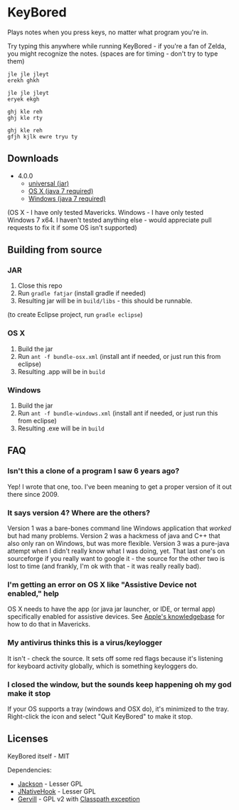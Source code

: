 # KeyBored
Plays notes when you press keys, no matter what program you're in.

Try typing this anywhere while running KeyBored - if you're a fan of Zelda, you might recognize the notes. (spaces are for timing - don't try to type them)

```
jle jle jleyt
erekh ghkh

jle jle jleyt
eryek ekgh

ghj kle reh
ghj kle rty

ghj kle reh
gfjh kjlk ewre tryu ty
```

## Downloads

* 4.0.0
    * [universal (jar)](https://github.com/forana/KeyBored/blob/builds/KeyBored-4.0.0.jar?raw=true)
    * [OS X (java 7 required)](https://github.com/forana/KeyBored/blob/builds/KeyBored-4.0.0-OSX.zip?raw=true)
    * [Windows (java 7 required)](https://github.com/forana/KeyBored/blob/builds/KeyBored-4.0.0-Windows.zip?raw=true)

(OS X - I have only tested Mavericks. Windows - I have only tested Windows 7 x64. I haven't tested anything else - would appreciate pull requests to fix it if some OS isn't supported)

## Building from source

### JAR

1. Close this repo
2. Run `gradle fatjar` (install gradle if needed)
3. Resulting jar will be in `build/libs` - this should be runnable.

(to create Eclipse project, run `gradle eclipse`)

### OS X

1. Build the jar
2. Run `ant -f bundle-osx.xml` (install ant if needed, or just run this from eclipse)
3. Resulting .app will be in `build`

### Windows

1. Build the jar
2. Run `ant -f bundle-windows.xml` (install ant if needed, or just run this from eclipse)
3. Resulting .exe will be in `build`

## FAQ
### Isn't this a clone of a program I saw 6 years ago?
Yep! I wrote that one, too. I've been meaning to get a proper version of it out there since 2009.

### It says version 4? Where are the others?
Version 1 was a bare-bones command line Windows application that _worked_ but had many problems. Version 2 was a hackmess of java and C++ that also only ran on Windows, but was more flexible. Version 3 was a pure-java attempt when I didn't really know what I was doing, yet. That last one's on sourceforge if you really want to google it - the source for the other two is lost to time (and frankly, I'm ok with that - it was really really bad).

### I'm getting an error on OS X like "Assistive Device not enabled," help
OS X needs to have the app (or java jar launcher, or IDE, or termal app) specifically enabled for assistive devices. See [Apple's knowledgebase](http://support.apple.com/kb/HT6026) for how to do that in Mavericks.

### My antivirus thinks this is a virus/keylogger
It isn't - check the source. It sets off some red flags because it's listening for keyboard activity globally, which is something keyloggers do.

### I closed the window, but the sounds keep happening oh my god make it stop
If your OS supports a tray (windows and OSX do), it's minimized to the tray. Right-click the icon and select "Quit KeyBored" to make it stop.

## Licenses
KeyBored itself - MIT

Dependencies:

* [Jackson](http://wiki.fasterxml.com/JacksonDownload) - Lesser GPL
* [JNativeHook](https://github.com/kwhat/jnativehook) - Lesser GPL
* [Gervill](https://java.net/projects/gervill/pages/Home) - GPL v2 with [Classpath exception](http://www.gnu.org/software/classpath/license.html)
